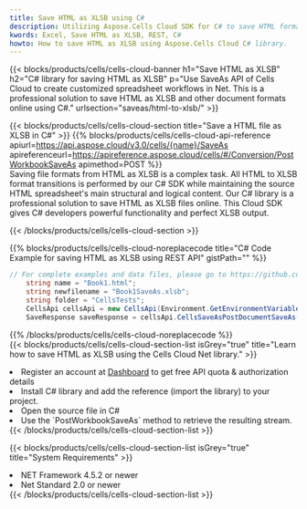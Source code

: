 ```yaml
---
title: Save HTML as XLSB using C# 
description: Utilizing Aspose.Cells Cloud SDK for C# to save HTML format file as XLSB format file. 
kwords: Excel, Save HTML as XLSB, REST, C#
howto: How to save HTML as XLSB using Aspose.Cells Cloud C# library.
---
```



{{< blocks/products/cells/cells-cloud-banner h1="Save HTML as XLSB" h2="C# library for saving HTML as XLSB" p="Use SaveAs API of Cells Cloud to create customized spreadsheet workflows in Net. This is a professional solution to save HTML as XLSB and other document formats online using C#." urlsection="saveas/html-to-xlsb/" >}}

{{< blocks/products/cells/cells-cloud-section  title="Save a HTML file as XLSB in C#" >}}
{{% blocks/products/cells/cells-cloud-api-reference  apiurl=https://api.aspose.cloud/v3.0/cells/{name}/SaveAs  apireferenceurl=https://apireference.aspose.cloud/cells/#/Conversion/PostWorkbookSaveAs  apimethod=POST %}}
<br/>
Saving file formats from HTML as XLSB is a complex task. All HTML to XLSB format transitions is performed by our C# SDK while maintaining the source HTML spreadsheet's main structural and logical content. Our C# library is a professional solution to save HTML as XLSB files online. This Cloud SDK gives C# developers powerful functionality and perfect XLSB output.

{{< /blocks/products/cells/cells-cloud-section >}}

{{% blocks/products/cells/cells-cloud-noreplacecode title="C# Code Example for saving HTML as XLSB using REST API" gistPath="" %}}
  
```cs
// For complete examples and data files, please go to https://github.com/aspose-cells-cloud/aspose-cells-cloud-dotnet/
    string name = "Book1.html";
    string newfilename = "Book1SaveAs.xlsb";
    string folder = "CellsTests";
    CellsApi cellsApi = new CellsApi(Environment.GetEnvironmentVariable("ProductClientId"), Environment.GetEnvironmentVariable("ProductClientSecret"));
    SaveResponse saveResponse = cellsApi.CellsSaveAsPostDocumentSaveAs(name, null, newfilename, null,null,folder);
```
  
{{% /blocks/products/cells/cells-cloud-noreplacecode  %}}
<br/>
{{< blocks/products/cells/cells-cloud-section-list isGrey="true"  title="Learn how to save HTML as XLSB using the Cells Cloud Net library." >}}
<li>Register an account at <a href="https://dashboard.aspose.cloud/">Dashboard</a> to get free API quota & authorization details</li>
<li>Install C# library and add the reference (import the library) to your project.</li>
<li>Open the source file in C#</li>
<li>Use the `PostWorkbookSaveAs` method to retrieve the resulting stream.</li>
{{< /blocks/products/cells/cells-cloud-section-list >}}

{{< blocks/products/cells/cells-cloud-section-list isGrey="true"  title="System Requirements" >}}
<li>NET Framework 4.5.2 or newer</li>
<li>Net Standard 2.0 or newer</li>
{{< /blocks/products/cells/cells-cloud-section-list >}}
